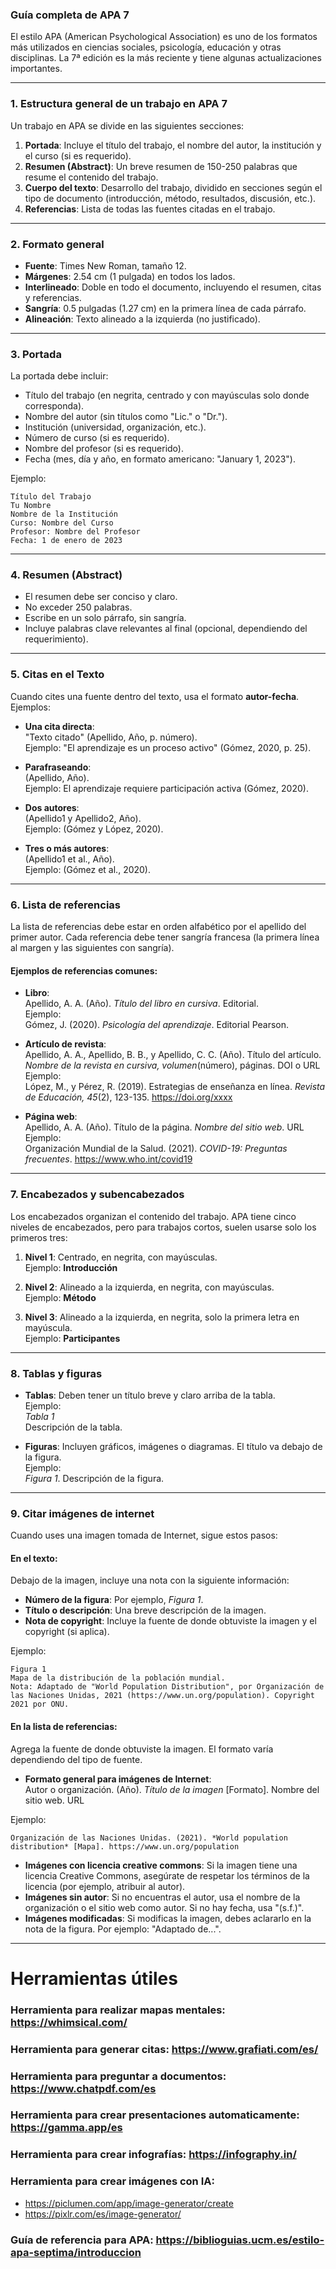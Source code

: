 ### **Guía completa de APA 7**

El estilo APA (American Psychological Association) es uno de los formatos más utilizados en ciencias sociales, psicología, educación y otras disciplinas. La 7ª edición es la más reciente y tiene algunas actualizaciones importantes.

---

### **1. Estructura general de un trabajo en APA 7**
Un trabajo en APA se divide en las siguientes secciones:

1. **Portada**: Incluye el título del trabajo, el nombre del autor, la institución y el curso (si es requerido).
2. **Resumen (Abstract)**: Un breve resumen de 150-250 palabras que resume el contenido del trabajo.
3. **Cuerpo del texto**: Desarrollo del trabajo, dividido en secciones según el tipo de documento (introducción, método, resultados, discusión, etc.).
4. **Referencias**: Lista de todas las fuentes citadas en el trabajo.

---

### **2. Formato general**
- **Fuente**: Times New Roman, tamaño 12.
- **Márgenes**: 2.54 cm (1 pulgada) en todos los lados.
- **Interlineado**: Doble en todo el documento, incluyendo el resumen, citas y referencias.
- **Sangría**: 0.5 pulgadas (1.27 cm) en la primera línea de cada párrafo.
- **Alineación**: Texto alineado a la izquierda (no justificado).

---

### **3. Portada**
La portada debe incluir:
- Título del trabajo (en negrita, centrado y con mayúsculas solo donde corresponda).
- Nombre del autor (sin títulos como "Lic." o "Dr.").
- Institución (universidad, organización, etc.).
- Número de curso (si es requerido).
- Nombre del profesor (si es requerido).
- Fecha (mes, día y año, en formato americano: "January 1, 2023").

Ejemplo:
```
Título del Trabajo  
Tu Nombre  
Nombre de la Institución  
Curso: Nombre del Curso  
Profesor: Nombre del Profesor  
Fecha: 1 de enero de 2023  
```

---

### **4. Resumen (Abstract)**
- El resumen debe ser conciso y claro.
- No exceder 250 palabras.
- Escribe en un solo párrafo, sin sangría.
- Incluye palabras clave relevantes al final (opcional, dependiendo del requerimiento).

---

### **5. Citas en el Texto**
Cuando cites una fuente dentro del texto, usa el formato **autor-fecha**. Ejemplos:

- **Una cita directa**:  
  "Texto citado" (Apellido, Año, p. número).  
  Ejemplo: "El aprendizaje es un proceso activo" (Gómez, 2020, p. 25).

- **Parafraseando**:  
  (Apellido, Año).  
  Ejemplo: El aprendizaje requiere participación activa (Gómez, 2020).

- **Dos autores**:  
  (Apellido1 y Apellido2, Año).  
  Ejemplo: (Gómez y López, 2020).

- **Tres o más autores**:  
  (Apellido1 et al., Año).  
  Ejemplo: (Gómez et al., 2020).

---

### **6. Lista de referencias**
La lista de referencias debe estar en orden alfabético por el apellido del primer autor. Cada referencia debe tener sangría francesa (la primera línea al margen y las siguientes con sangría).

#### Ejemplos de referencias comunes:

- **Libro**:  
  Apellido, A. A. (Año). *Título del libro en cursiva*. Editorial.  
  Ejemplo:  
  Gómez, J. (2020). *Psicología del aprendizaje*. Editorial Pearson.

- **Artículo de revista**:  
  Apellido, A. A., Apellido, B. B., y Apellido, C. C. (Año). Título del artículo. *Nombre de la revista en cursiva, volumen*(número), páginas. DOI o URL  
  Ejemplo:  
  López, M., y Pérez, R. (2019). Estrategias de enseñanza en línea. *Revista de Educación, 45*(2), 123-135. https://doi.org/xxxx

- **Página web**:  
  Apellido, A. A. (Año). Título de la página. *Nombre del sitio web*. URL  
  Ejemplo:  
  Organización Mundial de la Salud. (2021). *COVID-19: Preguntas frecuentes*. https://www.who.int/covid19

---

### **7. Encabezados y subencabezados**
Los encabezados organizan el contenido del trabajo. APA tiene cinco niveles de encabezados, pero para trabajos cortos, suelen usarse solo los primeros tres:

1. **Nivel 1**: Centrado, en negrita, con mayúsculas.  
   Ejemplo: **Introducción**

2. **Nivel 2**: Alineado a la izquierda, en negrita, con mayúsculas.  
   Ejemplo: **Método**

3. **Nivel 3**: Alineado a la izquierda, en negrita, solo la primera letra en mayúscula.  
   Ejemplo: **Participantes**

---

### **8. Tablas y figuras**
- **Tablas**: Deben tener un título breve y claro arriba de la tabla.  
  Ejemplo:  
  *Tabla 1*  
  Descripción de la tabla.

- **Figuras**: Incluyen gráficos, imágenes o diagramas. El título va debajo de la figura.  
  Ejemplo:  
  *Figura 1*. Descripción de la figura.

---

### **9. Citar imágenes de internet**
Cuando uses una imagen tomada de Internet, sigue estos pasos:

#### **En el texto**:
Debajo de la imagen, incluye una nota con la siguiente información:
- **Número de la figura**: Por ejemplo, *Figura 1*.
- **Título o descripción**: Una breve descripción de la imagen.
- **Nota de copyright**: Incluye la fuente de donde obtuviste la imagen y el copyright (si aplica).

Ejemplo:
```
Figura 1  
Mapa de la distribución de la población mundial.  
Nota: Adaptado de "World Population Distribution", por Organización de las Naciones Unidas, 2021 (https://www.un.org/population). Copyright 2021 por ONU.
```

#### **En la lista de referencias**:
Agrega la fuente de donde obtuviste la imagen. El formato varía dependiendo del tipo de fuente.

- **Formato general para imágenes de Internet**:  
  Autor o organización. (Año). *Título de la imagen* [Formato]. Nombre del sitio web. URL  

Ejemplo:
```
Organización de las Naciones Unidas. (2021). *World population distribution* [Mapa]. https://www.un.org/population
```

- **Imágenes con licencia creative commons**: Si la imagen tiene una licencia Creative Commons, asegúrate de respetar los términos de la licencia (por ejemplo, atribuir al autor).
- **Imágenes sin autor**: Si no encuentras el autor, usa el nombre de la organización o el sitio web como autor. Si no hay fecha, usa "(s.f.)".
- **Imágenes modificadas**: Si modificas la imagen, debes aclararlo en la nota de la figura. Por ejemplo: "Adaptado de...".

---

# **Herramientas útiles**

### Herramienta para realizar mapas mentales: https://whimsical.com/
### Herramienta para generar citas: https://www.grafiati.com/es/
### Herramienta para preguntar a documentos: https://www.chatpdf.com/es
### Herramienta para crear presentaciones automaticamente: https://gamma.app/es
### Herramienta para crear infografías: https://infography.in/
### Herramienta para crear imágenes con IA: 
- https://piclumen.com/app/image-generator/create
- https://pixlr.com/es/image-generator/
### Guía de referencia para APA: https://biblioguias.ucm.es/estilo-apa-septima/introduccion
